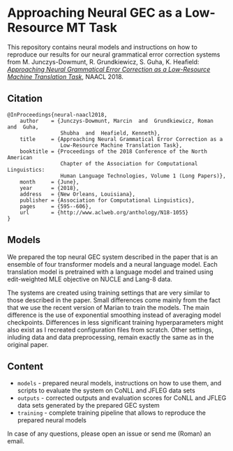 # Approaching Neural GEC as a Low-Resource MT Task

This repository contains neural models and instructions on how to reproduce our
results for our neural grammatical error correction systems from M.
Junczys-Dowmunt, R. Grundkiewicz, S. Guha, K. Heafield: [_Approaching Neural
Grammatical Error Correction as a Low-Resource Machine Translation
Task_](http://www.aclweb.org/anthology/N18-1055), NAACL 2018.

## Citation

```
@InProceedings{neural-naacl2018,
    author    = {Junczys-Dowmunt, Marcin  and  Grundkiewicz, Roman  and  Guha,
                 Shubha  and  Heafield, Kenneth},
    title     = {Approaching Neural Grammatical Error Correction as a
                 Low-Resource Machine Translation Task},
    booktitle = {Proceedings of the 2018 Conference of the North American
                 Chapter of the Association for Computational Linguistics:
                 Human Language Technologies, Volume 1 (Long Papers)},
    month     = {June},
    year      = {2018},
    address   = {New Orleans, Louisiana},
    publisher = {Association for Computational Linguistics},
    pages     = {595--606},
    url       = {http://www.aclweb.org/anthology/N18-1055}
}
```

## Models

We prepared the top neural GEC system described in the paper that is an
ensemble of four transformer models and a neural language model. Each
translation model is pretrained with a language model and trained using
edit-weighted MLE objective on NUCLE and Lang-8 data.

The systems are created using training settings that are very similar to those
described in the paper.  Small differences come mainly from the fact that we
use the recent version of Marian to train the models.  The main difference is
the use of exponential smoothing instead of averaging model checkpoints.
Differences in less significant training hyperparameters might also exist as I
recreated configuration files from scratch.  Other settings, inluding data and
data preprocessing, remain exactly the same as in the original paper.

## Content

- `models` - prepared neural models, instructions on how to use them, and
  scripts to evaluate the system on CoNLL and JFLEG data sets
- `outputs` - corrected outputs and evaluation scores for CoNLL and JFLEG data
  sets generated by the prepared GEC system
- `training` - complete training pipeline that allows to reproduce the prepared
  neural models

In case of any questions, please open an issue or send me (Roman) an email.

